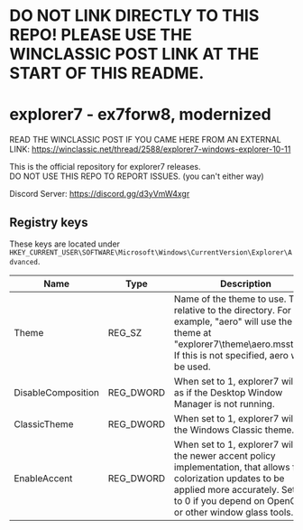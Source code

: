 # DO NOT LINK DIRECTLY TO THIS REPO! PLEASE USE THE WINCLASSIC POST LINK AT THE START OF THIS README.
# explorer7 - ex7forw8, modernized
READ THE WINCLASSIC POST IF YOU CAME HERE FROM AN EXTERNAL LINK: https://winclassic.net/thread/2588/explorer7-windows-explorer-10-11

This is the official repository for explorer7 releases.\
DO NOT USE THIS REPO TO REPORT ISSUES. (you can't either way)

Discord Server: https://discord.gg/d3yVmW4xgr

## Registry keys

These keys are located under `HKEY_CURRENT_USER\SOFTWARE\Microsoft\Windows\CurrentVersion\Explorer\Advanced`.

| Name | Type | Description |
| ---- | ---- | ----------- |
| Theme | REG_SZ | Name of the theme to use. This is relative to the directory. For example, "aero" will use the theme at "explorer7\theme\aero.msstyles". If this is not specified, aero will be used. |
| DisableComposition | REG_DWORD | When set to 1, explorer7 will act as if the Desktop Window Manager is not running. |
| ClassicTheme | REG_DWORD | When set to 1, explorer7 will use the Windows Classic theme. |
| EnableAccent | REG_DWORD | When set to 1, explorer7 will use the newer accent policy implementation, that allows for colorization updates to be applied more accurately. Set this to 0 if you depend on OpenGlass or other window glass tools. |

